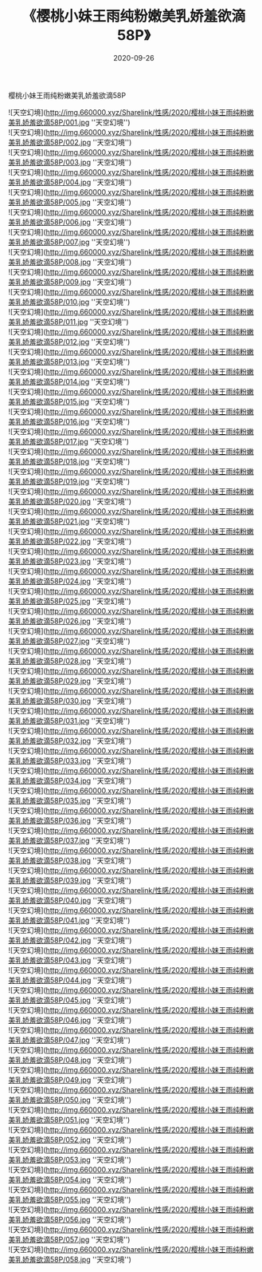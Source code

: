 ﻿---
layout: post
title:  《樱桃小妹王雨纯粉嫩美乳娇羞欲滴58P》
date:   2020-09-26
img: http://img.660000.xyz/Sharelink/性感/2020/樱桃小妹王雨纯粉嫩美乳娇羞欲滴58P/000.jpg
categories: [美女, 性感, 泳衣]
---

樱桃小妹王雨纯粉嫩美乳娇羞欲滴58P



![天空幻境](http://img.660000.xyz/Sharelink/性感/2020/樱桃小妹王雨纯粉嫩美乳娇羞欲滴58P/001.jpg ''天空幻境'') <br>
![天空幻境](http://img.660000.xyz/Sharelink/性感/2020/樱桃小妹王雨纯粉嫩美乳娇羞欲滴58P/002.jpg ''天空幻境'') <br>
![天空幻境](http://img.660000.xyz/Sharelink/性感/2020/樱桃小妹王雨纯粉嫩美乳娇羞欲滴58P/003.jpg ''天空幻境'') <br>
![天空幻境](http://img.660000.xyz/Sharelink/性感/2020/樱桃小妹王雨纯粉嫩美乳娇羞欲滴58P/004.jpg ''天空幻境'') <br>
![天空幻境](http://img.660000.xyz/Sharelink/性感/2020/樱桃小妹王雨纯粉嫩美乳娇羞欲滴58P/005.jpg ''天空幻境'') <br>
![天空幻境](http://img.660000.xyz/Sharelink/性感/2020/樱桃小妹王雨纯粉嫩美乳娇羞欲滴58P/006.jpg ''天空幻境'') <br>
![天空幻境](http://img.660000.xyz/Sharelink/性感/2020/樱桃小妹王雨纯粉嫩美乳娇羞欲滴58P/007.jpg ''天空幻境'') <br>
![天空幻境](http://img.660000.xyz/Sharelink/性感/2020/樱桃小妹王雨纯粉嫩美乳娇羞欲滴58P/008.jpg ''天空幻境'') <br>
![天空幻境](http://img.660000.xyz/Sharelink/性感/2020/樱桃小妹王雨纯粉嫩美乳娇羞欲滴58P/009.jpg ''天空幻境'') <br>
![天空幻境](http://img.660000.xyz/Sharelink/性感/2020/樱桃小妹王雨纯粉嫩美乳娇羞欲滴58P/010.jpg ''天空幻境'') <br>
![天空幻境](http://img.660000.xyz/Sharelink/性感/2020/樱桃小妹王雨纯粉嫩美乳娇羞欲滴58P/011.jpg ''天空幻境'') <br>
![天空幻境](http://img.660000.xyz/Sharelink/性感/2020/樱桃小妹王雨纯粉嫩美乳娇羞欲滴58P/012.jpg ''天空幻境'') <br>
![天空幻境](http://img.660000.xyz/Sharelink/性感/2020/樱桃小妹王雨纯粉嫩美乳娇羞欲滴58P/013.jpg ''天空幻境'') <br>
![天空幻境](http://img.660000.xyz/Sharelink/性感/2020/樱桃小妹王雨纯粉嫩美乳娇羞欲滴58P/014.jpg ''天空幻境'') <br>
![天空幻境](http://img.660000.xyz/Sharelink/性感/2020/樱桃小妹王雨纯粉嫩美乳娇羞欲滴58P/015.jpg ''天空幻境'') <br>
![天空幻境](http://img.660000.xyz/Sharelink/性感/2020/樱桃小妹王雨纯粉嫩美乳娇羞欲滴58P/016.jpg ''天空幻境'') <br>
![天空幻境](http://img.660000.xyz/Sharelink/性感/2020/樱桃小妹王雨纯粉嫩美乳娇羞欲滴58P/017.jpg ''天空幻境'') <br>
![天空幻境](http://img.660000.xyz/Sharelink/性感/2020/樱桃小妹王雨纯粉嫩美乳娇羞欲滴58P/018.jpg ''天空幻境'') <br>
![天空幻境](http://img.660000.xyz/Sharelink/性感/2020/樱桃小妹王雨纯粉嫩美乳娇羞欲滴58P/019.jpg ''天空幻境'') <br>
![天空幻境](http://img.660000.xyz/Sharelink/性感/2020/樱桃小妹王雨纯粉嫩美乳娇羞欲滴58P/020.jpg ''天空幻境'') <br>
![天空幻境](http://img.660000.xyz/Sharelink/性感/2020/樱桃小妹王雨纯粉嫩美乳娇羞欲滴58P/021.jpg ''天空幻境'') <br>
![天空幻境](http://img.660000.xyz/Sharelink/性感/2020/樱桃小妹王雨纯粉嫩美乳娇羞欲滴58P/022.jpg ''天空幻境'') <br>
![天空幻境](http://img.660000.xyz/Sharelink/性感/2020/樱桃小妹王雨纯粉嫩美乳娇羞欲滴58P/023.jpg ''天空幻境'') <br>
![天空幻境](http://img.660000.xyz/Sharelink/性感/2020/樱桃小妹王雨纯粉嫩美乳娇羞欲滴58P/024.jpg ''天空幻境'') <br>
![天空幻境](http://img.660000.xyz/Sharelink/性感/2020/樱桃小妹王雨纯粉嫩美乳娇羞欲滴58P/025.jpg ''天空幻境'') <br>
![天空幻境](http://img.660000.xyz/Sharelink/性感/2020/樱桃小妹王雨纯粉嫩美乳娇羞欲滴58P/026.jpg ''天空幻境'') <br>
![天空幻境](http://img.660000.xyz/Sharelink/性感/2020/樱桃小妹王雨纯粉嫩美乳娇羞欲滴58P/027.jpg ''天空幻境'') <br>
![天空幻境](http://img.660000.xyz/Sharelink/性感/2020/樱桃小妹王雨纯粉嫩美乳娇羞欲滴58P/028.jpg ''天空幻境'') <br>
![天空幻境](http://img.660000.xyz/Sharelink/性感/2020/樱桃小妹王雨纯粉嫩美乳娇羞欲滴58P/029.jpg ''天空幻境'') <br>
![天空幻境](http://img.660000.xyz/Sharelink/性感/2020/樱桃小妹王雨纯粉嫩美乳娇羞欲滴58P/030.jpg ''天空幻境'') <br>
![天空幻境](http://img.660000.xyz/Sharelink/性感/2020/樱桃小妹王雨纯粉嫩美乳娇羞欲滴58P/031.jpg ''天空幻境'') <br>
![天空幻境](http://img.660000.xyz/Sharelink/性感/2020/樱桃小妹王雨纯粉嫩美乳娇羞欲滴58P/032.jpg ''天空幻境'') <br>
![天空幻境](http://img.660000.xyz/Sharelink/性感/2020/樱桃小妹王雨纯粉嫩美乳娇羞欲滴58P/033.jpg ''天空幻境'') <br>
![天空幻境](http://img.660000.xyz/Sharelink/性感/2020/樱桃小妹王雨纯粉嫩美乳娇羞欲滴58P/034.jpg ''天空幻境'') <br>
![天空幻境](http://img.660000.xyz/Sharelink/性感/2020/樱桃小妹王雨纯粉嫩美乳娇羞欲滴58P/035.jpg ''天空幻境'') <br>
![天空幻境](http://img.660000.xyz/Sharelink/性感/2020/樱桃小妹王雨纯粉嫩美乳娇羞欲滴58P/036.jpg ''天空幻境'') <br>
![天空幻境](http://img.660000.xyz/Sharelink/性感/2020/樱桃小妹王雨纯粉嫩美乳娇羞欲滴58P/037.jpg ''天空幻境'') <br>
![天空幻境](http://img.660000.xyz/Sharelink/性感/2020/樱桃小妹王雨纯粉嫩美乳娇羞欲滴58P/038.jpg ''天空幻境'') <br>
![天空幻境](http://img.660000.xyz/Sharelink/性感/2020/樱桃小妹王雨纯粉嫩美乳娇羞欲滴58P/039.jpg ''天空幻境'') <br>
![天空幻境](http://img.660000.xyz/Sharelink/性感/2020/樱桃小妹王雨纯粉嫩美乳娇羞欲滴58P/040.jpg ''天空幻境'') <br>
![天空幻境](http://img.660000.xyz/Sharelink/性感/2020/樱桃小妹王雨纯粉嫩美乳娇羞欲滴58P/041.jpg ''天空幻境'') <br>
![天空幻境](http://img.660000.xyz/Sharelink/性感/2020/樱桃小妹王雨纯粉嫩美乳娇羞欲滴58P/042.jpg ''天空幻境'') <br>
![天空幻境](http://img.660000.xyz/Sharelink/性感/2020/樱桃小妹王雨纯粉嫩美乳娇羞欲滴58P/043.jpg ''天空幻境'') <br>
![天空幻境](http://img.660000.xyz/Sharelink/性感/2020/樱桃小妹王雨纯粉嫩美乳娇羞欲滴58P/044.jpg ''天空幻境'') <br>
![天空幻境](http://img.660000.xyz/Sharelink/性感/2020/樱桃小妹王雨纯粉嫩美乳娇羞欲滴58P/045.jpg ''天空幻境'') <br>
![天空幻境](http://img.660000.xyz/Sharelink/性感/2020/樱桃小妹王雨纯粉嫩美乳娇羞欲滴58P/046.jpg ''天空幻境'') <br>
![天空幻境](http://img.660000.xyz/Sharelink/性感/2020/樱桃小妹王雨纯粉嫩美乳娇羞欲滴58P/047.jpg ''天空幻境'') <br>
![天空幻境](http://img.660000.xyz/Sharelink/性感/2020/樱桃小妹王雨纯粉嫩美乳娇羞欲滴58P/048.jpg ''天空幻境'') <br>
![天空幻境](http://img.660000.xyz/Sharelink/性感/2020/樱桃小妹王雨纯粉嫩美乳娇羞欲滴58P/049.jpg ''天空幻境'') <br>
![天空幻境](http://img.660000.xyz/Sharelink/性感/2020/樱桃小妹王雨纯粉嫩美乳娇羞欲滴58P/050.jpg ''天空幻境'') <br>
![天空幻境](http://img.660000.xyz/Sharelink/性感/2020/樱桃小妹王雨纯粉嫩美乳娇羞欲滴58P/051.jpg ''天空幻境'') <br>
![天空幻境](http://img.660000.xyz/Sharelink/性感/2020/樱桃小妹王雨纯粉嫩美乳娇羞欲滴58P/052.jpg ''天空幻境'') <br>
![天空幻境](http://img.660000.xyz/Sharelink/性感/2020/樱桃小妹王雨纯粉嫩美乳娇羞欲滴58P/053.jpg ''天空幻境'') <br>
![天空幻境](http://img.660000.xyz/Sharelink/性感/2020/樱桃小妹王雨纯粉嫩美乳娇羞欲滴58P/054.jpg ''天空幻境'') <br>
![天空幻境](http://img.660000.xyz/Sharelink/性感/2020/樱桃小妹王雨纯粉嫩美乳娇羞欲滴58P/055.jpg ''天空幻境'') <br>
![天空幻境](http://img.660000.xyz/Sharelink/性感/2020/樱桃小妹王雨纯粉嫩美乳娇羞欲滴58P/056.jpg ''天空幻境'') <br>
![天空幻境](http://img.660000.xyz/Sharelink/性感/2020/樱桃小妹王雨纯粉嫩美乳娇羞欲滴58P/057.jpg ''天空幻境'') <br>
![天空幻境](http://img.660000.xyz/Sharelink/性感/2020/樱桃小妹王雨纯粉嫩美乳娇羞欲滴58P/058.jpg ''天空幻境'') <br>